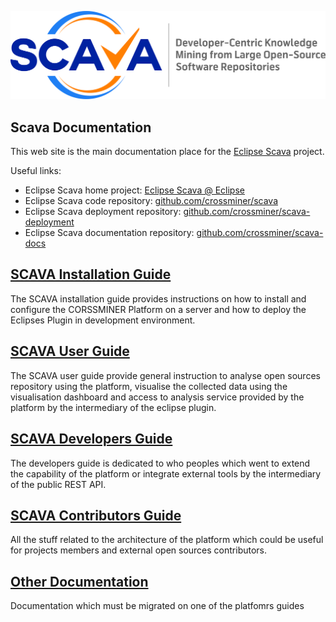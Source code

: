 ![Alt](scava-header.jpg)
## Scava Documentation

This web site is the main documentation place for the [Eclipse Scava](https://projects.eclipse.org/projects/technology.scava) project.

Useful links:

* Eclipse Scava home project: [Eclipse Scava @ Eclipse](https://projects.eclipse.org/projects/technology.scava)
* Eclipse Scava code repository: [github.com/crossminer/scava](https://github.com/crossminer/scava)
* Eclipse Scava deployment repository: [github.com/crossminer/scava-deployment](https://github.com/crossminer/scava-deployment)
* Eclipse Scava documentation repository: [github.com/crossminer/scava-docs](https://github.com/crossminer/scava-docs)


## [SCAVA Installation Guide](installation-guide/index.md)
The SCAVA installation guide provides instructions on how to install and configure the CORSSMINER Platform on a server and how to deploy the Eclipses Plugin in development environment. 

## [SCAVA User Guide](user-guide/index.md)
The SCAVA user guide provide general instruction to analyse open sources repository using the platform, visualise the collected data using the visualisation dashboard and access to analysis service provided by the platform by the intermediary of the eclipse plugin.

## [SCAVA Developers Guide](developers-guide/index.md)
The developers guide is dedicated to who peoples which went to extend the capability of the platform or integrate external tools by the intermediary of the public REST API.

## [SCAVA Contributors Guide](contributers-guide/index.md)
All the stuff related to the architecture of the platform which could be useful for projects members and external open sources contributors.

## [Other Documentation](others/index.md)
Documentation which must be migrated on one of the platfomrs guides
